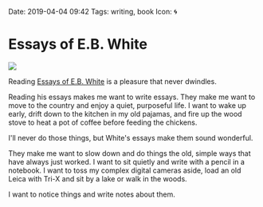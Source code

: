 Date: 2019-04-04 09:42
Tags: writing, book
Icon: 🌀 

# Essays of E.B. White

![](/_img/2019/2019-04-04-ebwhite.jpg)

Reading [Essays of E.B.
White](https://www.goodreads.com/book/show/394616.Essays_of_E_B_White) is a
pleasure that never dwindles. 

Reading his essays makes me want to write essays. They make me want to move to the
country and enjoy a quiet, purposeful life. I want to wake up early, drift down
to the kitchen in my old pajamas, and fire up the wood stove to heat a pot of
coffee before feeding the chickens.

I'll never do those things, but White's essays make them sound wonderful.

They make me want to slow down and do things the old, simple ways that have
always just worked. I want to sit quietly and write with a pencil in a notebook.
I want to toss my complex digital cameras aside, load an old Leica with Tri-X
and sit by a lake or walk in the woods. 

I want to notice things and write notes about them.

